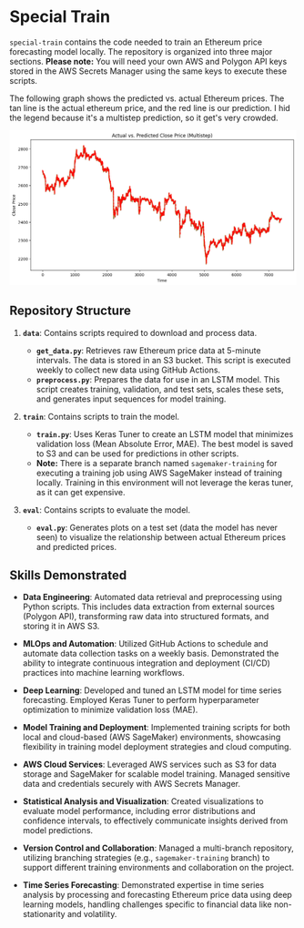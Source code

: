 # Special Train

`special-train` contains the code needed to train an Ethereum price forecasting model locally. The repository is organized into three major sections. **Please note:** You will need your own AWS and Polygon API keys stored in the AWS Secrets Manager using the same keys to execute these scripts.

The following graph shows the predicted vs. actual Ethereum prices. The tan line is the actual ethereum price, and the red line is our prediction. I hid the legend because it's a multistep prediction, so it get's very crowded.

![Predicted vs. Actual Ethereum Prices](https://github.com/zakraicik/special-train/blob/main/special_train/eval/actual_vs_expected.png)

## Repository Structure

1. **`data`**: Contains scripts required to download and process data.

   - **`get_data.py`**: Retrieves raw Ethereum price data at 5-minute intervals. The data is stored in an S3 bucket. This script is executed weekly to collect new data using GitHub Actions.
   - **`preprocess.py`**: Prepares the data for use in an LSTM model. This script creates training, validation, and test sets, scales these sets, and generates input sequences for model training.

2. **`train`**: Contains scripts to train the model.

   - **`train.py`**: Uses Keras Tuner to create an LSTM model that minimizes validation loss (Mean Absolute Error, MAE). The best model is saved to S3 and can be used for predictions in other scripts.
   - **Note:** There is a separate branch named `sagemaker-training` for executing a training job using AWS SageMaker instead of training locally. Training in this environment will not leverage the keras tuner, as it can get expensive.

3. **`eval`**: Contains scripts to evaluate the model.
   - **`eval.py`**: Generates plots on a test set (data the model has never seen) to visualize the relationship between actual Ethereum prices and predicted prices.

## Skills Demonstrated

- **Data Engineering**: Automated data retrieval and preprocessing using Python scripts. This includes data extraction from external sources (Polygon API), transforming raw data into structured formats, and storing it in AWS S3.

- **MLOps and Automation**: Utilized GitHub Actions to schedule and automate data collection tasks on a weekly basis. Demonstrated the ability to integrate continuous integration and deployment (CI/CD) practices into machine learning workflows.

- **Deep Learning**: Developed and tuned an LSTM model for time series forecasting. Employed Keras Tuner to perform hyperparameter optimization to minimize validation loss (MAE).

- **Model Training and Deployment**: Implemented training scripts for both local and cloud-based (AWS SageMaker) environments, showcasing flexibility in training model deployment strategies and cloud computing.

- **AWS Cloud Services**: Leveraged AWS services such as S3 for data storage and SageMaker for scalable model training. Managed sensitive data and credentials securely with AWS Secrets Manager.

- **Statistical Analysis and Visualization**: Created visualizations to evaluate model performance, including error distributions and confidence intervals, to effectively communicate insights derived from model predictions.

- **Version Control and Collaboration**: Managed a multi-branch repository, utilizing branching strategies (e.g., `sagemaker-training` branch) to support different training environments and collaboration on the project.

- **Time Series Forecasting**: Demonstrated expertise in time series analysis by processing and forecasting Ethereum price data using deep learning models, handling challenges specific to financial data like non-stationarity and volatility.
